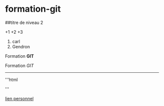# formation-git


##titre de niveau 2

+1
+2
+3


1. carl
2. Gendron

Formation **GIT**

Formation *GIT*

___

'''html
<html></html>
'''


[lien personnel](http://google.ca)